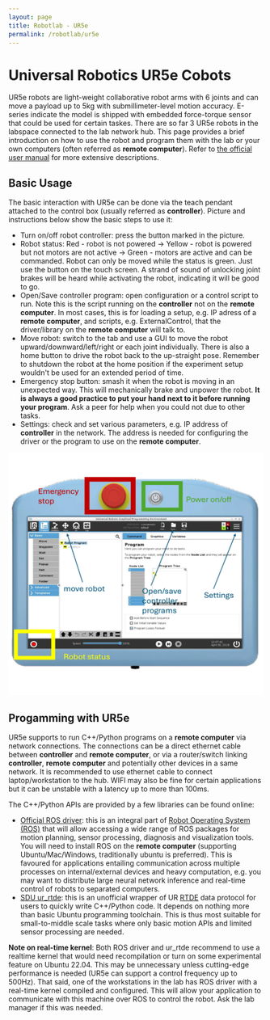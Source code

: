```yaml
---
layout: page
title: Robotlab - UR5e
permalink: /robotlab/ur5e
---
```


# Universal Robotics UR5e Cobots
UR5e robots are light-weight collaborative robot arms with 6 joints and can move a payload up to 5kg with submillimeter-level motion accuracy. E-series indicate the model is shipped with embedded force-torque sensor that could be used for certain taskes. There are so far 3 UR5e robots in the labspace connected to the lab network hub. This page provides a brief introduction on how to use the robot and program them with the lab or your own computers (often referred as __remote computer__). Refer to [the official user manual](https://www.universal-robots.com/download/manuals-e-seriesur20ur30/user/ur5e/59/user-manual-ur5e-e-series-sw-59-english-international-en/) for more extensive descriptions.

## Basic Usage
The basic interaction with UR5e can be done via the teach pendant attached to the control box (usually referred as __controller__). Picture and instructions below show the basic steps to use it:

* Turn on/off robot controller: press the button marked in the picture.
* Robot status: Red - robot is not powered -> Yellow - robot is powered but not motors are not active -> Green - motors are active and can be commanded. Robot can only be moved while the status is green. Just use the button on the touch screen. A strand of sound of unlocking joint brakes will be heard while activating the robot, indicating it will be good to go.
* Open/Save controller program: open configuration or a control script to run. Note this is the script running on the __controller__ not on the __remote computer__. In most cases, this is for loading a setup, e.g. IP adress of a __remote computer__, and scripts, e.g. ExternalControl, that the driver/library on the __remote computer__ will talk to.
* Move robot: switch to the tab and use a GUI to move the robot upward/downward/left/right or each joint individually. There is also a home button to drive the robot back to the up-straight pose. Remember to shutdown the robot at the home position if the experiment setup wouldn't be used for an extended period of time. 
* Emergency stop button: smash it when the robot is moving in an unexpected way. This will mechanically brake and unpower the robot. __It is always a good practice to put your hand next to it before running your program__. Ask a peer for help when you could not due to other tasks.
* Settings: check and set various parameters, e.g. IP address of __controller__ in the network. The address is needed for configuring the driver or the program to use on the __remote computer__. 

<div>
<img src="./assets/img/ur5eTeachPendant.png" width="640" height="480"/>
</div>

## Progamming with UR5e 
UR5e supports to run C++/Python programs on a __remote computer__ via network connections. The connections can be a direct ethernet cable between __controller__ and __remote computer__, or via a router/switch linking __controller__, __remote computer__ and potentially other devices in a same network. It is recommended to use ethernet cable to connect laptop/workstation to the hub. WIFI may also be fine for certain applications but it can be unstable with a latency up to more than 100ms.

The C++/Python APIs are provided by a few libraries can be found online:

* [Official ROS driver](https://github.com/UniversalRobots/Universal_Robots_ROS_Driver): this is an integral part of [Robot Operating System (ROS)](https://www.ros.org) that will allow accessing a wide range of ROS packages for motion planning, sensor processing, diagnosis and visualization tools. You will need to install ROS on the __remote computer__ (supporting Ubuntu/Mac/Windows, traditionally ubuntu is preferred). This is favoured for applications entailing communication across multiple processes on internal/external devices and heavy computation, e.g. you may want to distribute large neural network inference and real-time control of robots to separated computers.   
* [SDU ur_rtde](https://gitlab.com/sdurobotics/ur_rtde): this is an unofficial wrapper of UR [RTDE](https://www.universal-robots.com/articles/ur/interface-communication/real-time-data-exchange-rtde-guide/) data protocol for users to quickly write C++/Python code. It depends on nothing more than basic Ubuntu programming toolchain. This is thus most suitable for small-to-middle scale tasks where only basic motion APIs and limited sensor processing are needed.

__Note on real-time kernel__: Both ROS driver and ur_rtde recommend to use a realtime kernel that would need recompilation or turn on some experimental feature on Ubuntu 22.04. This may be unnecessary unless cutting-edge performance is needed (UR5e can support a control frequency up to 500Hz). That said, one of the workstations in the lab has ROS driver with a real-time kernel compiled and configured. This will allow your application to communicate with this machine over ROS to control the robot. Ask the lab manager if this was needed.
